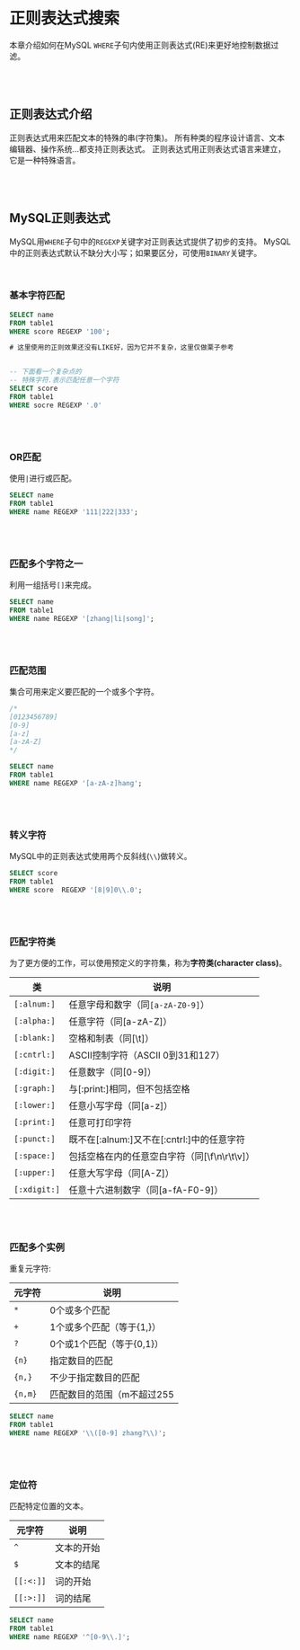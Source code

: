 # 正则表达式搜索

本章介绍如何在MySQL `WHERE`子句内使用正则表达式(RE)来更好地控制数据过滤。


<br/>
<br/>


## 正则表达式介绍

正则表达式用来匹配文本的特殊的串(字符集)。
所有种类的程序设计语言、文本编辑器、操作系统...都支持正则表达式。
正则表达式用正则表达式语言来建立，它是一种特殊语言。


<br/>
<br/>


## MySQL正则表达式

MySQL用`WHERE`子句中的`REGEXP`关键字对正则表达式提供了初步的支持。
MySQL中的正则表达式默认不缺分大小写；如果要区分，可使用`BINARY`关键字。


<br/>


### 基本字符匹配

```sql
SELECT name
FROM table1
WHERE score REGEXP '100';

# 这里使用的正则效果还没有LIKE好，因为它并不复杂，这里仅做栗子参考


-- 下面看一个复杂点的
-- 特殊字符.表示匹配任意一个字符
SELECT score
FROM table1
WHERE socre REGEXP '.0'

```


<br/>
<br/>


### OR匹配

使用`|`进行或匹配。

```sql
SELECT name
FROM table1
WHERE name REGEXP '111|222|333';

```


<br/>
<br/>


### 匹配多个字符之一

利用一组括号`[]`来完成。

```sql
SELECT name
FROM table1
WHERE name REGEXP '[zhang|li|song]';

```


<br/>
<br/>


### 匹配范围

集合可用来定义要匹配的一个或多个字符。

```sql
/*
[0123456789]
[0-9]
[a-z]
[a-zA-Z]
*/

SELECT name
FROM table1
WHERE name REGEXP '[a-zA-z]hang';

```

<br/>
<br/>


### 转义字符

MySQL中的正则表达式使用两个反斜线(`\\`)做转义。

```sql
SELECT score
FROM table1
WHERE score  REGEXP '[8|9]0\\.0';

```


<br/>
<br/>


### 匹配字符类

为了更方便的工作，可以使用预定义的字符集，称为**字符类(character class)**。

| 类 | 说明 |
| - | - |
| `[:alnum:]`  | 任意字母和数字（同`[a-zA-Z0-9]`） |
| `[:alpha:]` | 任意字符（同[a-zA-Z]） |
| `[:blank:]` | 空格和制表（同[\\t]） |
| `[:cntrl:]` | ASCII控制字符（ASCII 0到31和127） |
| `[:digit:]` | 任意数字（同[0-9]） |
| `[:graph:]` | 与[:print:]相同，但不包括空格 |
| `[:lower:]` | 任意小写字母（同[a-z]） |
| `[:print:]` | 任意可打印字符 |
| `[:punct:]` | 既不在[:alnum:]又不在[:cntrl:]中的任意字符 |
| `[:space:]` | 包括空格在内的任意空白字符（同[\\f\\n\\r\\t\\v]） |
| `[:upper:]` | 任意大写字母（同[A-Z]） |
| `[:xdigit:]` | 任意十六进制数字（同[a-fA-F0-9]） |


<br/>
<br/>


### 匹配多个实例

重复元字符:

| 元字符 | 说明 |
| - | - |
| `*` | 0个或多个匹配 |
| `+` | 1个或多个匹配（等于{1,}） |
| `?` | 0个或1个匹配（等于{0,1}） |
| `{n}` | 指定数目的匹配 |
| `{n,}` | 不少于指定数目的匹配 |
| `{n,m}` |  匹配数目的范围（m不超过255 |

```sql
SELECT name
FROM table1
WHERE name REGEXP '\\([0-9] zhang?\\)';

```


<br/>
<br/>


### 定位符

匹配特定位置的文本。

| 元字符 | 说明 |
| - | - |
| `^` | 文本的开始 |
| `$` | 文本的结尾 |
| `[[:<:]]` | 词的开始 |
| `[[:>:]]` | 词的结尾 |

```sql
SELECT name
FROM table1
WHERE name REGEXP '^[0-9\\.]';

```
